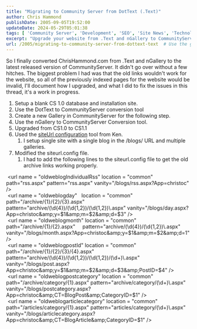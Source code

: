 ```yaml
---
title: "Migrating to Community Server from DotText (.Text)"
author: Chris Hammond
publishDate: 2005-09-05T19:52:00
updateDate: 2024-05-29T05:01:38
tags: [ 'Community Server', 'Development', 'SEO', 'Site News', 'Technology' ]
excerpt: "Upgrade your website from .Text and nGallery to CommunityServer smoothly. Learn how to fix old link issues for better SEO and user experience."
url: /2005/migrating-to-community-server-from-dottext-text  # Use the generated URL with year
---
```

<p>So I finally converted ChrisHammond.com from .Text and nGallery to the latest released version of CommunityServer. It didn&#39;t go over without a few hitches. The biggest problem I had was that the old links wouldn&#39;t work for the website, so all of the previously indexed pages for the website would be invalid, I&#39;ll document how I upgraded, and what I did to fix the issues in this thread, it&#39;s a work in progress.</p>  <ol>  <li>Setup a blank CS 1.0 database and installation site.</li>  <li>Use the DotText to CommunityServer conversion tool</li>  <li>Create a new Gallery in CommunityServer for the following step.</li>  <li>Use the nGallery to CommunityServer Conversion tool.</li>  <li>Upgraded from CS1.0 to CS1.1</li>  <li>Used the <a href="https://www.qgyen.net/csaddins/singlesite/">siteUrl configuration</a> tool from Ken.  <ol>   <li>I setup single site with a single blog in the /blogs/ URL and multiple galleries.</li>  </ol>  </li>  <li>Modified the siteurl.config file.  <ol>   <li>I had to add the following lines to the siteurl.config file to get the old archive links working properly.</li>  </ol>  </li> </ol>  <p>&nbsp;&lt;url name = &quot;oldweblogIndividualRss&quot; location = &quot;common&quot; path=&quot;rss.aspx&quot; pattern=&quot;rss.aspx&quot; vanity=&quot;/blogs/rss.aspx?App=christoc&quot; /&gt;<br /> &nbsp;&lt;url name = &quot;oldweblogday&quot;&nbsp;&nbsp; location = &quot;common&quot; path=&quot;/archive/{1}/{2}/{3}.aspx&quot; pattern=&quot;archive/(\d{4})/(\d{1,2})/(\d{1,2})\.aspx&quot; vanity=&quot;/blogs/day.aspx?App=christoc&amp;amp;y=$1&amp;amp;m=$2&amp;amp;d=$3&quot; /&gt;<br /> &nbsp;&lt;url name = &quot;oldweblogmonth&quot; location = &quot;common&quot; path=&quot;/archive/{1}/{2}.aspx&quot;&nbsp;&nbsp;&nbsp;&nbsp; pattern=&quot;archive/(\d{4})/(\d{1,2})\.aspx&quot; vanity=&quot;/blogs/month.aspx?App=christoc&amp;amp;y=$1&amp;amp;m=$2&amp;amp;d=1&quot; /&gt;<br /> &nbsp;&lt;url name = &quot;oldweblogpostId&quot; location = &quot;common&quot; path=&quot;/archive/{1}/{2}/{3}/{4}.aspx&quot; pattern=&quot;archive/(\d{4})/(\d{1,2})/(\d{1,2})/(\d+)\.aspx&quot; vanity=&quot;/blogs/post.aspx?App=christoc&amp;amp;y=$1&amp;amp;m=$2&amp;amp;d=$3&amp;amp;PostID=$4&quot; /&gt;<br /> &nbsp;&lt;url name = &quot;oldweblogpostcategory&quot; location = &quot;common&quot; path=&quot;/archive/category/{1}.aspx&quot; pattern=&quot;archive/category/(\d+)\.aspx&quot; vanity=&quot;/blogs/postcategory.aspx?App=christoc&amp;amp;CT=BlogPost&amp;amp;CategoryID=$1&quot; /&gt;<br /> &nbsp;&lt;url name = &quot;oldweblogarticlecategory&quot; location = &quot;common&quot; path=&quot;/articles/category/{1}.aspx&quot; pattern=&quot;articles/category/(\d+)\.aspx&quot; vanity=&quot;/blogs/articlecategory.aspx?App=christoc&amp;amp;CT=BlogArticle&amp;amp;CategoryID=$1&quot; /&gt;</p>  <p>&nbsp;</p> 

